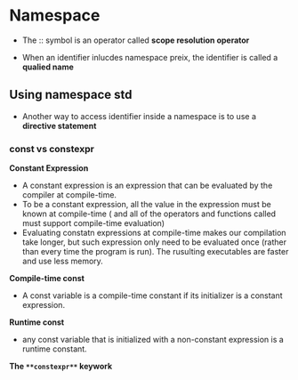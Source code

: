 # Namespace

* The :: symbol is an operator called **scope resolution operator**

* When an identifier inlucdes namespace preix, the identifier is called a **qualied name**

## Using namespace std
* Another way to access identifier inside a namespace is to use a **directive statement**

### const vs constexpr

**Constant Expression**

- A constant expression is an expression that can be evaluated by the
compiler at compile-time.
- To be a constant expression, all the value in the expression must be
known at compile-time ( and all of the operators and functions called must support compile-time evaluation)
- Evaluating constatn expressions at compile-time makes our compilation take longer, but such expression only need to be evaluated once (rather than every time the program is run). The rusulting executables are faster and use less memory.

**Compile-time const**
- A const variable is a compile-time constant if its initializer is a constant expression.

**Runtime const**
- any const variable that is initialized with a non-constant expression is a runtime constant.

**The `**constexpr**` keywork**